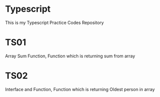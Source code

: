 # Typescript
 This is my Typescript Practice Codes Repository

 # TS01
Array Sum Function,
Function which is returning sum from array

# TS02
Interface and Function,
Function which is returning Oldest person in array

